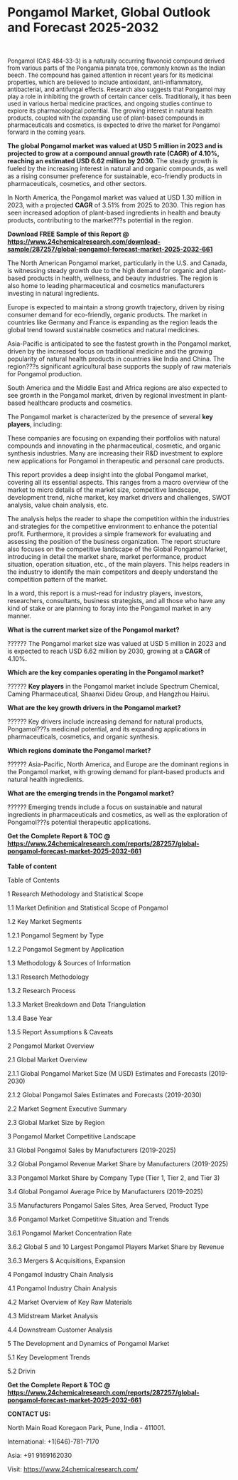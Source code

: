 <h1>Pongamol Market, Global Outlook and Forecast 2025-2032</h1><br/><p><span style="font-size:13px">Pongamol (CAS 484-33-3) is a naturally occurring flavonoid compound derived from various parts of the Pongamia pinnata tree, commonly known as the Indian beech. The compound has gained attention in recent years for its medicinal properties, which are believed to include antioxidant, anti-inflammatory, antibacterial, and antifungal effects. Research also suggests that Pongamol may play a role in inhibiting the growth of certain cancer cells. Traditionally, it has been used in various herbal medicine practices, and ongoing studies continue to explore its pharmacological potential. The growing interest in natural health products, coupled with the expanding use of plant-based compounds in pharmaceuticals and cosmetics, is expected to drive the market for Pongamol forward in the coming years.</span></p><p><strong>The global Pongamol market was valued at USD 5 million in 2023 and is projected to grow at a compound annual growth rate (<strong>CAGR</strong>) of 4.10%, reaching an estimated USD 6.62 million by 2030. </strong>The steady growth is fueled by the increasing interest in natural and organic compounds, as well as a rising consumer preference for sustainable, eco-friendly products in pharmaceuticals, cosmetics, and other sectors.</p><p>In North America, the Pongamol market was valued at USD 1.30 million in 2023, with a projected <strong>CAGR</strong> of 3.51% from 2025 to 2030. This region has seen increased adoption of plant-based ingredients in health and beauty products, contributing to the market???s potential in the region.</p><div><b>Download FREE Sample of this Report @ <a href="https://www.24chemicalresearch.com/download-sample/287257/global-pongamol-forecast-market-2025-2032-661">https://www.24chemicalresearch.com/download-sample/287257/global-pongamol-forecast-market-2025-2032-661</a></b></div><p>The North American Pongamol market, particularly in the U.S. and Canada, is witnessing steady growth due to the high demand for organic and plant-based products in health, wellness, and beauty industries. The region is also home to leading pharmaceutical and cosmetics manufacturers investing in natural ingredients.</p><p>Europe is expected to maintain a strong growth trajectory, driven by rising consumer demand for eco-friendly, organic products. The market in countries like Germany and France is expanding as the region leads the global trend toward sustainable cosmetics and natural medicines.</p><p>Asia-Pacific is anticipated to see the fastest growth in the Pongamol market, driven by the increased focus on traditional medicine and the growing popularity of natural health products in countries like India and China. The region???s significant agricultural base supports the supply of raw materials for Pongamol production.</p><p>South America and the Middle East and Africa regions are also expected to see growth in the Pongamol market, driven by regional investment in plant-based healthcare products and cosmetics.</p><p>The Pongamol market is characterized by the presence of several <strong>key players</strong>, including:</p><p>These companies are focusing on expanding their portfolios with natural compounds and innovating in the pharmaceutical, cosmetic, and organic synthesis industries. Many are increasing their R&D investment to explore new applications for Pongamol in therapeutic and personal care products.</p><p>This report provides a deep insight into the global Pongamol market, covering all its essential aspects. This ranges from a macro overview of the market to micro details of the market size, competitive landscape, development trend, niche market, key market drivers and challenges, SWOT analysis, value chain analysis, etc.</p><p>The analysis helps the reader to shape the competition within the industries and strategies for the competitive environment to enhance the potential profit. Furthermore, it provides a simple framework for evaluating and assessing the position of the business organization. The report structure also focuses on the competitive landscape of the Global Pongamol Market, introducing in detail the market share, market performance, product situation, operation situation, etc., of the main players. This helps readers in the industry to identify the main competitors and deeply understand the competition pattern of the market.</p><p>In a word, this report is a must-read for industry players, investors, researchers, consultants, business strategists, and all those who have any kind of stake or are planning to foray into the Pongamol market in any manner.</p><p><strong>What is the current market size of the Pongamol market?</strong></p><p>?????? The Pongamol market size was valued at USD 5 million in 2023 and is expected to reach USD 6.62 million by 2030, growing at a <strong>CAGR</strong> of 4.10%.</p><p><strong>Which are the key companies operating in the Pongamol market?</strong></p><p>?????? <strong>Key players</strong> in the Pongamol market include Spectrum Chemical, Caming Pharmaceutical, Shaanxi Dideu Group, and Hangzhou Hairui.</p><p><strong>What are the key growth drivers in the Pongamol market?</strong></p><p>?????? Key drivers include increasing demand for natural products, Pongamol???s medicinal potential, and its expanding applications in pharmaceuticals, cosmetics, and organic synthesis.</p><p><strong>Which regions dominate the Pongamol market?</strong></p><p>?????? Asia-Pacific, North America, and Europe are the dominant regions in the Pongamol market, with growing demand for plant-based products and natural health ingredients.</p><p><strong>What are the emerging trends in the Pongamol market?</strong></p><p>?????? Emerging trends include a focus on sustainable and natural ingredients in pharmaceuticals and cosmetics, as well as the exploration of Pongamol???s potential therapeutic applications.</p><div><b>Get the Complete Report & TOC @ <a href="https://www.24chemicalresearch.com/reports/287257/global-pongamol-forecast-market-2025-2032-661">https://www.24chemicalresearch.com/reports/287257/global-pongamol-forecast-market-2025-2032-661</a></b></div><br><b>Table of content</b><p>Table of Contents<br />
 
 1 Research Methodology and Statistical Scope<br />
 
 1.1 Market Definition and Statistical Scope of Pongamol<br />
 
 1.2 Key Market Segments<br />
 
 1.2.1 Pongamol Segment by Type<br />
 
 1.2.2 Pongamol Segment by Application<br />
 
 1.3 Methodology & Sources of Information<br />
 
 1.3.1 Research Methodology<br />
 
 1.3.2 Research Process<br />
 
 1.3.3 Market Breakdown and Data Triangulation<br />
 
 1.3.4 Base Year<br />
 
 1.3.5 Report Assumptions & Caveats<br />
 
 2 Pongamol Market Overview<br />
 
 2.1 Global Market Overview<br />
 
 2.1.1 Global Pongamol Market Size (M USD) Estimates and Forecasts (2019-2030)<br />
 
 2.1.2 Global Pongamol Sales Estimates and Forecasts (2019-2030)<br />
 
 2.2 Market Segment Executive Summary<br />
 
 2.3 Global Market Size by Region<br />
 
 3 Pongamol Market Competitive Landscape<br />
 
 3.1 Global Pongamol Sales by Manufacturers (2019-2025)<br />
 
 3.2 Global Pongamol Revenue Market Share by Manufacturers (2019-2025)<br />
 
 3.3 Pongamol Market Share by Company Type (Tier 1, Tier 2, and Tier 3)<br />
 
 3.4 Global Pongamol Average Price by Manufacturers (2019-2025)<br />
 
 3.5 Manufacturers Pongamol Sales Sites, Area Served, Product Type<br />
 
 3.6 Pongamol Market Competitive Situation and Trends<br />
 
 3.6.1 Pongamol Market Concentration Rate<br />
 
 3.6.2 Global 5 and 10 Largest Pongamol Players Market Share by Revenue<br />
 
 3.6.3 Mergers & Acquisitions, Expansion<br />
 
 4 Pongamol Industry Chain Analysis<br />
 
 4.1 Pongamol Industry Chain Analysis<br />
 
 4.2 Market Overview of Key Raw Materials<br />
 
 4.3 Midstream Market Analysis<br />
 
 4.4 Downstream Customer Analysis<br />
 
 5 The Development and Dynamics of Pongamol Market <br />
 
 5.1 Key Development Trends<br />
 
 5.2 Drivin<br><div><b>Get the Complete Report & TOC @ <a href="https://www.24chemicalresearch.com/reports/287257/global-pongamol-forecast-market-2025-2032-661">https://www.24chemicalresearch.com/reports/287257/global-pongamol-forecast-market-2025-2032-661</a></b></div></p>
 
 <b>CONTACT US:</b><br>
 
 North Main Road Koregaon Park, Pune, India - 411001.<br/>
 
 International: +1(646)-781-7170<br/>
 
 Asia: +91 9169162030<br/>
 
 Visit: <a href="https://www.24chemicalresearch.com/">https://www.24chemicalresearch.com/</a>
 
 <br>